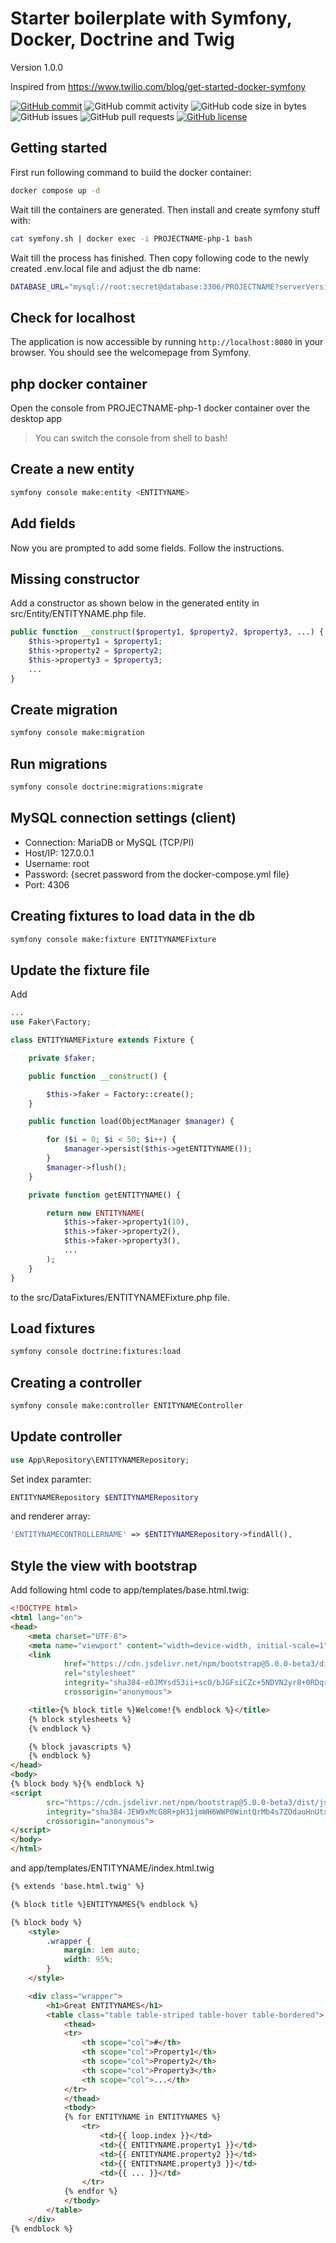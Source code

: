 # Starter boilerplate with Symfony, Docker, Doctrine and Twig
Version 1.0.0

Inspired from https://www.twilio.com/blog/get-started-docker-symfony

[![GitHub commit](https://img.shields.io/github/last-commit/marcoris/symfony_docker)](https://github.com/marcoris/symfony_docker/commits/master) ![GitHub commit activity](https://img.shields.io/github/commit-activity/4w/marcoris/symfony_docker) ![GitHub code size in bytes](https://img.shields.io/github/languages/code-size/marcoris/symfony_docker) ![GitHub issues](https://img.shields.io/github/issues/marcoris/symfony_docker) ![GitHub pull requests](https://img.shields.io/github/issues-pr/marcoris/symfony_docker) [![GitHub license](https://img.shields.io/github/license/marcoris/symfony_docker)](https://github.com/marcoris/symfony_docker/blob/master/LICENSE)

## Getting started
First run following command to build the docker container:
```bash
docker compose up -d
```

Wait till the containers are generated. Then install and create symfony stuff with:
```bash
cat symfony.sh | docker exec -i PROJECTNAME-php-1 bash
```

Wait till the process has finished. Then copy following code to the newly created .env.local file and adjust the db name:
```bash
DATABASE_URL="mysql://root:secret@database:3306/PROJECTNAME?serverVersion=8.0"
```

## Check for localhost
The application is now accessible by running `http://localhost:8080` in your browser. You should see the welcomepage from Symfony.

## php docker container
Open the console from PROJECTNAME-php-1 docker container over the desktop app

> You can switch the console from shell to bash!

## Create a new entity
```bash
symfony console make:entity <ENTITYNAME>
```

## Add fields
Now you are prompted to add some fields. Follow the instructions.

## Missing constructor
Add a constructor as shown below in the generated entity in src/Entity/ENTITYNAME.php file.
```php
public function __construct($property1, $property2, $property3, ...) {
	$this->property1 = $property1;
	$this->property2 = $property2;
	$this->property3 = $property3;
	...
}
```

## Create migration
```bash
symfony console make:migration
```

## Run migrations
```bash
symfony console doctrine:migrations:migrate
```

## MySQL connection settings (client)
- Connection: MariaDB or MySQL (TCP/PI)
- Host/IP: 127.0.0.1
- Username: root
- Password: {secret password from the docker-compose.yml file}
- Port: 4306

## Creating fixtures to load data in the db
```bash
symfony console make:fixture ENTITYNAMEFixture
```

## Update the fixture file
Add
```php
...
use Faker\Factory;

class ENTITYNAMEFixture extends Fixture {

    private $faker;

    public function __construct() {

        $this->faker = Factory::create();
    }

    public function load(ObjectManager $manager) {

        for ($i = 0; $i < 50; $i++) {
            $manager->persist($this->getENTITYNAME());
        }
        $manager->flush();
    }

    private function getENTITYNAME() {

        return new ENTITYNAME(
            $this->faker->property1(10),
            $this->faker->property2(),
            $this->faker->property3(),
            ...
        );
    }
}
```
to the src/DataFixtures/ENTITYNAMEFixture.php file.

## Load fixtures
```bash
symfony console doctrine:fixtures:load
```

## Creating a controller
```bash
symfony console make:controller ENTITYNAMEController
```

## Update controller
```php
use App\Repository\ENTITYNAMERepository;
```
Set index paramter:
```php
ENTITYNAMERepository $ENTITYNAMERepository
```
and renderer array:
```php
'ENTITYNAMECONTROLLERNAME' => $ENTITYNAMERepository->findAll(),
```

## Style the view with bootstrap
Add following html code to app/templates/base.html.twig:
```html
<!DOCTYPE html>
<html lang="en">
<head>
    <meta charset="UTF-8">
    <meta name="viewport" content="width=device-width, initial-scale=1">
    <link
            href="https://cdn.jsdelivr.net/npm/bootstrap@5.0.0-beta3/dist/css/bootstrap.min.css"
            rel="stylesheet"
            integrity="sha384-eOJMYsd53ii+scO/bJGFsiCZc+5NDVN2yr8+0RDqr0Ql0h+rP48ckxlpbzKgwra6"
            crossorigin="anonymous">

    <title>{% block title %}Welcome!{% endblock %}</title>
    {% block stylesheets %}
    {% endblock %}

    {% block javascripts %}
    {% endblock %}
</head>
<body>
{% block body %}{% endblock %}
<script
        src="https://cdn.jsdelivr.net/npm/bootstrap@5.0.0-beta3/dist/js/bootstrap.bundle.min.js"
        integrity="sha384-JEW9xMcG8R+pH31jmWH6WWP0WintQrMb4s7ZOdauHnUtxwoG2vI5DkLtS3qm9Ekf"
        crossorigin="anonymous">
</script>
</body>
</html>
```
and app/templates/ENTITYNAME/index.html.twig
```html
{% extends 'base.html.twig' %}

{% block title %}ENTITYNAMES{% endblock %}

{% block body %}
    <style>
        .wrapper {
            margin: 1em auto;
            width: 95%;
        }
    </style>

    <div class="wrapper">
        <h1>Great ENTITYNAMES</h1>
        <table class="table table-striped table-hover table-bordered">
            <thead>
            <tr>
                <th scope="col">#</th>
                <th scope="col">Property1</th>
                <th scope="col">Property2</th>
                <th scope="col">Property3</th>
                <th scope="col">...</th>
            </tr>
            </thead>
            <tbody>
            {% for ENTITYNAME in ENTITYNAMES %}
                <tr>
                    <td>{{ loop.index }}</td>
                    <td>{{ ENTITYNAME.property1 }}</td>
                    <td>{{ ENTITYNAME.property2 }}</td>
                    <td>{{ ENTITYNAME.property3 }}</td>
                    <td>{{ ... }}</td>
                </tr>
            {% endfor %}
            </tbody>
        </table>
    </div>
{% endblock %}
```